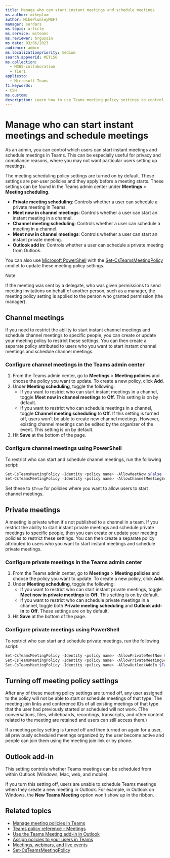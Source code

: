```yaml
---
title: Manage who can start instant meetings and schedule meetings
ms.author: mikeplum
author: MikePlumleyMSFT
manager: serdars
ms.topic: article
ms.service: msteams
ms.reviewer: brgussin
ms.date: 03/06/2023
audience: admin
ms.localizationpriority: medium
search.appverid: MET150
ms.collection: 
  - M365-collaboration
  - Tier1
appliesto: 
  - Microsoft Teams
f1.keywords:
- CSH
ms.custom: 
description: Learn how to use Teams meeting policy settings to control who can start instant meetings and schedule meetings.
---
```


# Manage who can start instant meetings and schedule meetings

As an admin, you can control which users can start instant meetings and schedule meetings in Teams. This can be especially useful for privacy and compliance reasons, where you may not want particular users setting up meetings.

The meeting scheduling policy settings are turned on by default. These settings are per-user policies and they apply before a meeting starts. These settings can be found in the Teams admin center under **Meetings** > **Meeting scheduling**.

- **Private meeting scheduling**: Controls whether a user can schedule a private meeting in Teams.
- **Meet now in channel meetings**: Controls whether a user can start an instant meeting in a channel.
- **Channel meeting scheduling**: Controls whether a user can schedule a meeting in a channel.
- **Meet now in channel meetings**: Controls whether a user can start an instant private meeting.
- **Outlook add in**: Controls whether a user can schedule a private meeting from Outlook.

You can also use [Microsoft PowerShell](teams-powershell-overview.md) with the [Set-CsTeamsMeetingPolicy](/powershell/module/skype/set-csteamsmeetingpolicy) cmdlet to update these meeting policy settings.

> [!NOTE]
> If the meeting was sent by a delegate, who was given permissions to send meeting invitations on behalf of another person, such as a manager, the meeting policy setting is applied to the person who granted permission (the manager).

## Channel meetings

If you need to restrict the ability to start instant channel meetings and schedule channel meetings to specific people, you can create or update your meeting policy to restrict these settings. You can then create a separate policy attributed to users who you want to start instant channel meetings and schedule channel meetings.

### Configure channel meetings in the Teams admin center

1. From the Teams admin center, go to **Meetings** > **Meeting policies** and choose the policy you want to update. To create a new policy, click **Add**.
1. Under **Meeting scheduling**, toggle the following:
    - If you want to restrict who can start instant meetings in a channel, toggle **Meet now in channel meetings** to **Off**. This setting is on by default.
    - If you want to restrict who can schedule meetings in a channel, toggle **Channel meeting scheduling** to **Off**. If this setting is turned off, users won't be able to create new channel meetings. However, existing channel meetings can be edited by the organizer of the event. This setting is on by default.
1. Hit **Save** at the bottom of the page.

### Configure channel meetings using PowerShell

To restrict who can start and schedule channel meetings, run the following script:

```powershell
Set-CsTeamsMeetingPolicy -Identity <policy name> -AllowMeetNow $False
Set-CsTeamsMeetingPolicy -Identity <policy name> -AllowChannelMeetingScheduling $False
```
Set these to `$True` for policies where you want to allow users to start channel meetings.

## Private meetings

A meeting is private when it's not published to a channel in a team. If you restrict the ability to start instant private meetings and schedule private meetings to specific people, then you can create or update your meeting policies to restrict these settings. You can then create a separate policy attributed to users who you want to start instant meetings and schedule private meetings.

### Configure private meetings in the Teams admin center

1. From the Teams admin center, go to **Meetings** > **Meeting policies** and choose the policy you want to update. To create a new policy, click **Add**.
1. Under **Meeting scheduling**, toggle the following:
    - If you want to restrict who can start instant private meetings, toggle **Meet now in private meetings** to **Off**. This setting is on by default.
    - If you want to restrict who can schedule private meetings in a channel, toggle both **Private meeting scheduling** and **Outlook add-in** to **Off**. These settings are on by default.
1. Hit **Save** at the bottom of the page.

### Configure private meetings using PowerShell

To restrict who can start and schedule private meetings, run the following script:

```powershell
Set-CsTeamsMeetingPolicy -Identity <policy name> -AllowPrivateMeetNow $False
Set-CsTeamsMeetingPolicy -Identity <policy name> -AllowPrivateMeetingScheduling $False
Set-CsTeamsMeetingPolicy -Identity <policy name> -AllowOutlookAddIn $False
```

## Turning off meeting policy settings

After any of these meeting policy settings are turned off, any user assigned to the policy will not be able to start or schedule meetings of that type. The meeting join links and conference IDs of all existing meetings of that type that the user had previously started or scheduled will not work. (The conversations, files, whiteboards, recordings, transcripts, and other content related to the meeting are retained and users can still access them.)

If a meeting policy setting is turned off and then turned on again for a user, all previously scheduled meetings organized by the user become active and people can join them using the meeting join link or by phone.

## Outlook add-in

This setting controls whether Teams meetings can be scheduled from within Outlook (Windows, Mac, web, and mobile).

If you turn this setting off, users are unable to schedule Teams meetings when they create a new meeting in Outlook. For example, in Outlook on Windows, the **New Teams Meeting** option won't show up in the ribbon.

## Related topics

- [Manage meeting policies in Teams](meeting-policies-overview.md)
- [Teams policy reference - Meetings](settings-policies-reference.md#meetings)
- [Use the Teams Meeting add-in in Outlook](teams-add-in-for-outlook.md)
- [Assign policies to your users in Teams](policy-assignment-overview.md)
- [Meetings, webinars, and live events](quick-start-meetings-live-events.md)
- [Set-CsTeamsMeetingPolicy](/powershell/module/skype/set-csteamsmeetingpolicy)

